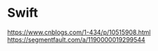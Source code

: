 #  Swift

https://www.cnblogs.com/1-434/p/10515908.html
https://segmentfault.com/a/1190000019299544


